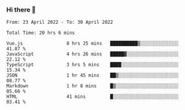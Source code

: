 ### Hi there 👋

<!--
**siaikin/siaikin** is a ✨ _special_ ✨ repository because its `README.md` (this file) appears on your GitHub profile.

Here are some ideas to get you started:

- 🔭 I’m currently working on ...
- 🌱 I’m currently learning ...
- 👯 I’m looking to collaborate on ...
- 🤔 I’m looking for help with ...
- 💬 Ask me about ...
- 📫 How to reach me: ...
- 😄 Pronouns: ...
- ⚡ Fun fact: ...
-->

<!--START_SECTION:waka-->

```text
From: 23 April 2022 - To: 30 April 2022

Total Time: 20 hrs 6 mins

Vue.js                8 hrs 25 mins   ██████████▒░░░░░░░░░░░░░░   41.87 %
JavaScript            4 hrs 26 mins   █████▓░░░░░░░░░░░░░░░░░░░   22.12 %
TypeScript            3 hrs 5 mins    ████░░░░░░░░░░░░░░░░░░░░░   15.34 %
JSON                  1 hr 45 mins    ██▒░░░░░░░░░░░░░░░░░░░░░░   08.77 %
Markdown              1 hr 8 mins     █▒░░░░░░░░░░░░░░░░░░░░░░░   05.66 %
HTML                  41 mins         █░░░░░░░░░░░░░░░░░░░░░░░░   03.41 %
```

<!--END_SECTION:waka-->
